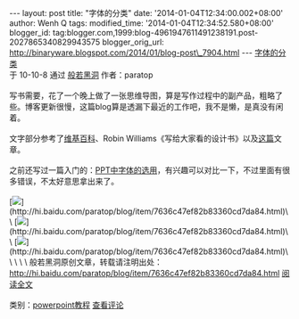 --- layout: post title: "字体的分类" date:
'2014-01-04T12:34:00.002+08:00' author: Wenh Q tags: modified\_time:
'2014-01-04T12:34:52.580+08:00' blogger\_id:
tag:blogger.com,1999:blog-4961947611491238191.post-2027865340829943575
blogger\_orig\_url:
http://binaryware.blogspot.com/2014/01/blog-post\_7904.html ---
[字体的分类](http://hi.baidu.com/paratop/blog/item/7636c47ef82b83360cd7da84.html)\
于 10-10-8 通过 [般若黑洞](http://hi.baidu.com/paratop) 作者：paratop\
\
写书需要，花了一个晚上做了一张思维导图，算是写作过程中的副产品，粗略了些。博客更新很慢，这篇blog算是透漏下最近的工作吧，我不是懒，是真没有闲着。\
\
文字部分参考了[维基百科](http://zh.wikipedia.org/zh-sg/%E8%A1%AC%E7%BA%BF%E4%BD%93)、Robin
Williams《写给大家看的设计书》以及[这篇](http://xuexiyingyong.blog.163.com/blog/static/113453030200981441129263/)文章。\
\
之前还写过一篇入门的：[PPT中字体的选用](http://hi.baidu.com/paratop/blog/item/d18d2adfa2eaeb18495403e8.html)，有兴趣可以对比一下，不过里面有很多错误，不太好意思拿出来了。\
\
[![](https://images-blogger-opensocial.googleusercontent.com/gadgets/proxy?url=http%3A%2F%2Fhiphotos.baidu.com%2Fparatop%2Fpic%2Fitem%2F5639f301661c7991267fb562.jpg&container=blogger&gadget=a&rewriteMime=image%2F*)](http://hi.baidu.com/paratop/blog/item/7636c47ef82b83360cd7da84.html)\
\
[![](https://images-blogger-opensocial.googleusercontent.com/gadgets/proxy?url=http%3A%2F%2Fhiphotos.baidu.com%2Fparatop%2Fpic%2Fitem%2Ff0eb42d3d8a148473bf3cf62.jpg&container=blogger&gadget=a&rewriteMime=image%2F*)](http://hi.baidu.com/paratop/blog/item/7636c47ef82b83360cd7da84.html)\
\
[![](https://images-blogger-opensocial.googleusercontent.com/gadgets/proxy?url=http%3A%2F%2Fhiphotos.baidu.com%2Fparatop%2Fpic%2Fitem%2Fb4fff5cbb44348ba53664f62.jpg&container=blogger&gadget=a&rewriteMime=image%2F*)](http://hi.baidu.com/paratop/blog/item/7636c47ef82b83360cd7da84.html)\
\
\
\
\
般若黑洞原创文章，转载请注明出处：<http://hi.baidu.com/paratop/blog/item/7636c47ef82b83360cd7da84.html>
[阅读全文](http://hi.baidu.com/paratop/blog/item/7636c47ef82b83360cd7da84.html)\
\
类别：[powerpoint教程](http://hi.baidu.com/paratop/blog/category/powerpoint%BD%CC%B3%CC)
[查看评论](http://hi.baidu.com/paratop/blog/item/7636c47ef82b83360cd7da84.html#comment)
